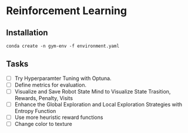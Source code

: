 # Reinforcement Learning

## Installation
    conda create -n gym-env -f environment.yaml

## Tasks
- [ ] Try Hyperparamter Tuning with Optuna.
- [ ] Define metrics for evaluation.
- [ ] Visualize and Save Robot State Mind to Visualize State Trasition, Rewards, Penalty, Visits
- [ ] Enhance the Global Exploration and Local Exploration Strategies with Entropy Function 
- [ ] Use more heuristic reward functions 
- [ ] Change color to texture

